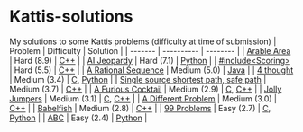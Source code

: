 # Kattis-solutions

My solutions to some Kattis problems (difficulty at time of submission)
| Problem | Difficulty |  Solution |
| ------- | ---------- | -------- |
| [Arable Area](https://open.kattis.com/problems/arable) | Hard (8.9) | [C++](https://github.com/filipwid/kattis-solutions/blob/main/Arable%20Area/arable.cpp) |
| [AI Jeopardy](https://open.kattis.com/problems/aijeopardy) | Hard (7.1) | [Python](https://github.com/filipwid/kattis-solutions/blob/main/AI%20Jeopardy/aijeopardy.py) |
| [#include&lt;Scoring&gt;](https://open.kattis.com/problems/includescoring) | Hard (5.5) | [C++](https://github.com/filipwid/kattis-solutions/blob/main/includescoring/includescoring.cpp) |
| [A Rational Sequence](https://open.kattis.com/problems/rationalsequence) | Medium (5.0) | [Java](https://github.com/filipwid/kattis-solutions/blob/main/A%20Rational%20Sequence/rationalsequence.java) |
| [4 thought](https://open.kattis.com/problems/4thought) | Medium (3.4) | [C](https://github.com/filipwid/kattis-solutions/blob/main/4%20thought/4thought.c),  [Python](https://github.com/filipwid/kattis-solutions/blob/main/4%20thought/4thought.py) |
| [Single source shortest path, safe path](https://open.kattis.com/problems/shortestpath4) | Medium (3.7) | [C++](https://github.com/filipwid/kattis-solutions/blob/main/Single%20source%20shortest%20path%2C%20safe%20path/shortestpath4.cpp) |
| [A Furious Cocktail](https://open.kattis.com/problems/cocktail) | Medium (2.9) | [C](https://github.com/filipwid/kattis-solutions/blob/main/A%20Furious%20Cocktail/cocktail.c), [C++](https://github.com/filipwid/kattis-solutions/blob/main/A%20Furious%20Cocktail/cocktail.cpp) |
| [Jolly Jumpers](https://open.kattis.com/problems/jollyjumpers) | Medium (3.1) | [C](https://github.com/filipwid/kattis-solutions/blob/main/Jolly%20Jumpers/jollyjumpers.c), [C++](https://github.com/filipwid/kattis-solutions/blob/main/Jolly%20Jumpers/jollyjumpers.cpp) |
| [A Different Problem](https://open.kattis.com/problems/different) | Medium (3.0) | [C++](https://github.com/filipwid/kattis-solutions/blob/main/A%20Different%20Problem/different.cpp) |
| [Babelfish](https://open.kattis.com/problems/babelfish) | Medium (2.8) | [C++](https://github.com/filipwid/kattis-solutions/blob/main/Babelfish/babelfish.cpp) |
| [99 Problems](https://open.kattis.com/problems/99problems) | Easy (2.7) | [C](https://github.com/filipwid/kattis-solutions/blob/main/99%20Problems/99problems.c), [Python](https://github.com/filipwid/kattis-solutions/blob/main/99%20Problems/99problems.py) |
| [ABC](https://open.kattis.com/problems/abc) | Easy (2.4) | [Python](https://github.com/filipwid/kattis-solutions/blob/main/ABC/ABC.py) |
